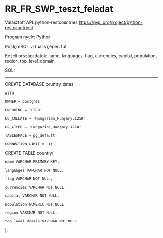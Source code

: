 # RR_FR_SWP_teszt_feladat

Választott API: python-restcountries https://pypi.org/project/python-restcountries/

Program nyelv: Python

PostgreSQL virtuális gépen fut

Kezelt országadatok: name, languages, flag, currencies, capital, population, region, top_level_domain

SQL:
***

CREATE DATABASE country_datas

    WITH 
    
    OWNER = postgres
    
    ENCODING = 'UTF8'
    
    LC_COLLATE = 'Hungarian_Hungary.1250'
    
    LC_CTYPE = 'Hungarian_Hungary.1250'
    
    TABLESPACE = pg_default
    
    CONNECTION LIMIT = -1;
    

CREATE TABLE country(

	name VARCHAR PRIMARY KEY,
	
	languages VARCHAR NOT NULL,
	
	flag VARCHAR NOT NULL,
	
	currencies VARCHAR NOT NULL,
	
	capital VARCHAR NOT NULL,
	
	population NUMERIC NOT NULL,
	
	region VARCHAR NOT NULL,
	
	top_level_domain VARCHAR NOT NULL
	
);


